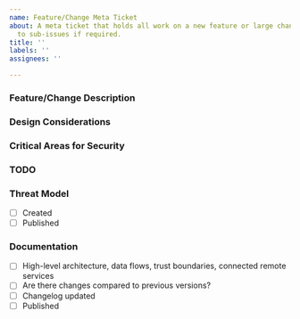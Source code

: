```yaml
---
name: Feature/Change Meta Ticket
about: A meta ticket that holds all work on a new feature or large change, linking
  to sub-issues if required.
title: ''
labels: ''
assignees: ''

---
```


### Feature/Change Description

### Design Considerations

### Critical Areas for Security

### TODO

### Threat Model

- [ ] Created
- [ ] Published

### Documentation

- [ ] High-level architecture, data flows, trust boundaries, connected remote services
- [ ] Are there changes compared to previous versions?
- [ ] Changelog updated
- [ ] Published
